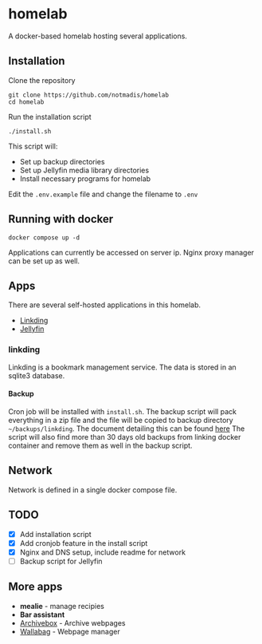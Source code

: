 # homelab

A docker-based homelab hosting several applications.

## Installation

Clone the repository
```shell
git clone https://github.com/notmadis/homelab
cd homelab
```

Run the installation script
```shell
./install.sh
```

This script will:
- Set up backup directories
- Set up Jellyfin media library directories
- Install necessary programs for homelab

Edit the `.env.example` file and change the filename to `.env`

## Running with docker
```shell
docker compose up -d
```

Applications can currently be accessed on server ip. Nginx proxy manager can be set up as well.

## Apps

There are several self-hosted applications in this homelab.

- [Linkding](https://github.com/sissbruecker/linkding)
- [Jellyfin](https://github.com/jellyfin/jellyfin)

### linkding

Linkding is a bookmark management service. The data is stored in an sqlite3 database.

#### Backup

Cron job will be installed with `install.sh`. The backup script will pack everything in a zip file and the file will be copied to backup directory `~/backups/linkding`. The document detailing this can be found [here](https://github.com/sissbruecker/linkding/blob/5330252db9f452e77282ef2f9cc9585e9bf7ae04/docs/src/content/docs/backups.md#L4) The script will also find more than 30 days old backups from linking docker container and remove them as well in the backup script.


## Network

Network is defined in a single docker compose file.


## TODO

- [x] Add installation script
- [x] Add cronjob feature in the install script
- [x] Nginx and DNS setup, include readme for network 
- [ ] Backup script for Jellyfin

## More apps

- **mealie** - manage recipies
- **Bar assistant**
- [Archivebox](https://github.com/ArchiveBox/ArchiveBox/) - Archive webpages
- [Wallabag](https://github.com/wallabag/wallabag) - Webpage manager

